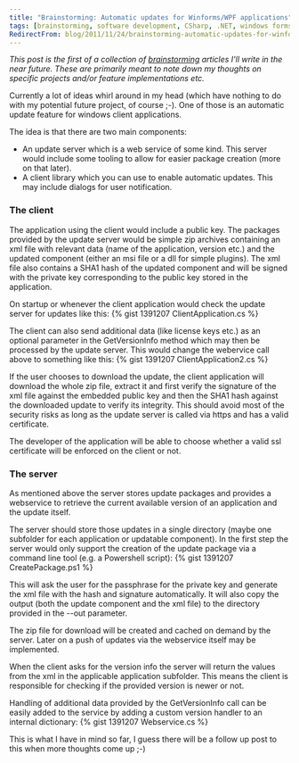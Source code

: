 ```yaml
---
title: "Brainstorming: Automatic updates for Winforms/WPF applications"
tags: [brainstorming, software development, CSharp, .NET, windows forms, WPF, automatic updates]
RedirectFrom: blog/2011/11/24/brainstorming-automatic-updates-for-winforms-slash-wpf-applications/index.html
---
```


_This post is the first of a collection of [brainstorming](/blog/categories/brainstorming/) articles I'll write in the near future. These are primarily meant to note down my thoughts on specific projects and/or feature implementations etc._

Currently a lot of ideas whirl around in my head (which have nothing to do with my potential future project, of course ;-). One of those is an automatic update feature for windows client applications.

The idea is that there are two main components:

* An update server which is a web service of some kind. This server would include some tooling to allow for easier package creation (more on that later).
* A client library which you can use to enable automatic updates. This may include dialogs for user notification.

### The client

The application using the client would include a public key. The packages provided by the update server would be simple zip archives containing an xml file with relevant data (name of the application, version etc.) and the updated component (either an msi file or a dll for simple plugins). The xml file also contains a SHA1 hash of the updated component and will be signed with the private key corresponding to the public key stored in the application.

On startup or whenever the client application would check the update server for updates like this:
{% gist 1391207 ClientApplication.cs %}

The client can also send additional data (like license keys etc.) as an optional parameter in the GetVersionInfo method which may then be processed by the update server. This would change the webervice call above to something like this:
{% gist 1391207 ClientApplication2.cs %}

If the user chooses to download the update, the client application will download the whole zip file, extract it and first verify the signature of the xml file against the embedded public key and then the SHA1 hash against the downloaded update to verify its integrity. This should avoid most of the security risks as long as the update server is called via https and has a valid certificate.

The developer of the application will be able to choose whether a valid ssl certificate will be enforced on the client or not.

### The server

As mentioned above the server stores update packages and provides a webservice to retrieve the current available version of an application and the update itself.

The server should store those updates in a single directory (maybe one subfolder for each application or updatable component). In the first step the server would only support the creation of the update package via a command line tool (e.g. a Powershell script):
{% gist 1391207 CreatePackage.ps1 %}

This will ask the user for the passphrase for the private key and generate the xml file with the hash and signature automatically. It will also copy the output (both the update component and the xml file) to the directory provided in the --out parameter.

The zip file for download will be created and cached on demand by the server. Later on a push of updates via the webservice itself may be implemented.

When the client asks for the version info the server will return the values from the xml in the applicable application subfolder. This means the client is responsible for checking if the provided version is newer or not.

Handling of additional data provided by the GetVersionInfo call can be easily added to the service by adding a custom version handler to an internal dictionary:
{% gist 1391207 Webservice.cs %}

This is what I have in mind so far, I guess there will be a follow up post to this when more thoughts come up ;-)
